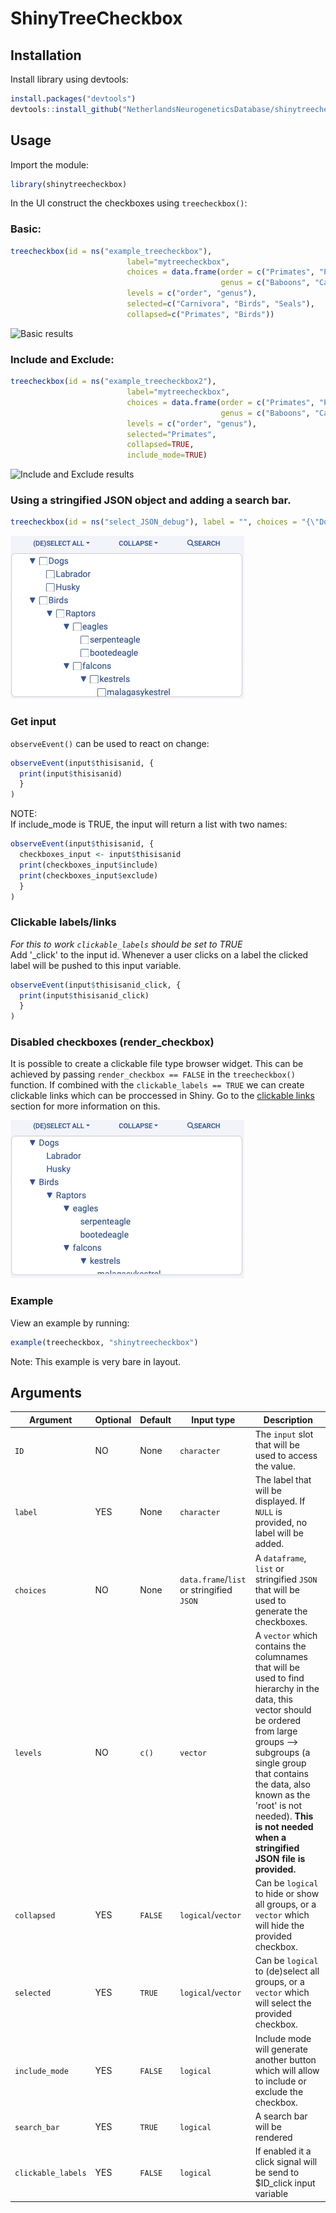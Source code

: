 # ShinyTreeCheckbox

## Installation

Install library using devtools:   
```R
install.packages("devtools")
devtools::install_github("NetherlandsNeurogeneticsDatabase/shinytreecheckbox")
```

## Usage
Import the module: 
```R
library(shinytreecheckbox)
```

In the UI construct the checkboxes using `treecheckbox()`:

### Basic:
```R
treecheckbox(id = ns("example_treecheckbox"), 
                          label="mytreecheckbox", 
                          choices = data.frame(order = c("Primates", "Primates", "Primates", "Primates", "Primates", "Carnivora", "Carnivora", "Birds", "Birds", "Birds", "Fish", "Fish", "Fish"), 
                                               genus = c("Baboons", "Capuchin monkeys", "Chimpanzees", "Gorillas", "Mandrills", "Seals", "Candids", "Chiroxiphia", "Montezuma oropendolas", "Pale chanting goshawks", "Cichlids", "Moon wrasse", "Mozambique tilapia")), 
                          levels = c("order", "genus"), 
                          selected=c("Carnivora", "Birds", "Seals"),
                          collapsed=c("Primates", "Birds"))
```

![Basic results](https://raw.githubusercontent.com/devalk96/shinytreecheckbox/media/images/treecheckbox_example1.jpg)

### Include and Exclude: 
```R
treecheckbox(id = ns("example_treecheckbox2"), 
                          label="mytreecheckbox", 
                          choices = data.frame(order = c("Primates", "Primates", "Primates", "Primates", "Primates", "Carnivora", "Carnivora", "Birds", "Birds", "Birds", "Fish", "Fish", "Fish"), 
                                               genus = c("Baboons", "Capuchin monkeys", "Chimpanzees", "Gorillas", "Mandrills", "Seals", "Candids", "Chiroxiphia", "Montezuma oropendolas", "Pale chanting goshawks", "Cichlids", "Moon wrasse", "Mozambique tilapia")), 
                          levels = c("order", "genus"), 
                          selected="Primates",
                          collapsed=TRUE,
                          include_mode=TRUE)
```
![Include and Exclude results](https://raw.githubusercontent.com/devalk96/shinytreecheckbox/media/images/treecheckbox_example2.jpg)


### Using a stringified JSON object and adding a search bar.
```R
treecheckbox(id = ns("select_JSON_debug"), label = "", choices = "{\"Dogs\":[\"Labrador\",\"Husky\"],\"Birds\":{\"Raptors\":{\"eagles\":[\"serpenteagle\",\"bootedeagle\"],\"falcons\":{\"kestrels\":[\"malagasykestrel\",\"commonkestrel\",\"rockkestrel\"]}}}}", collapsed = TRUE, selected = FALSE, include_mode = TRUE, search_bar = TRUE),
```

![JSON + Searchbar](https://raw.githubusercontent.com/NetherlandsNeurogeneticsDatabase/shinytreecheckbox/media/images/example3.jpg)
### Get input
`observeEvent()` can be used to react on change:

```r 
observeEvent(input$thisisanid, {
  print(input$thisisanid)
  }
)
```
NOTE:  
If include_mode is TRUE, the input will return a list with two names:
```r 
observeEvent(input$thisisanid, {
  checkboxes_input <- input$thisisanid
  print(checkboxes_input$include)
  print(checkboxes_input$exclude)
  }
)
```

### Clickable labels/links  <a name="clickable-labelslinks"></a>  
*For this to work `clickable_labels` should be set to TRUE*  
Add '_click' to the input id. Whenever a user clicks on a label the clicked label will be pushed to this input variable.
```r
observeEvent(input$thisisanid_click, {
  print(input$thisisanid_click)
  }
)
```

### Disabled checkboxes (render_checkbox) 
It is possible to create a clickable file type browser widget. This can be achieved by passing `render_checkbox == FALSE` in the `treecheckbox()` function.
If combined with the `clickable_labels == TRUE` we can create clickable links which can be proccessed in Shiny. Go to the [clickable links](#clickable-labelslinks) section for more information on this. 

![Disabled Checkboxes](https://raw.githubusercontent.com/NetherlandsNeurogeneticsDatabase/shinytreecheckbox/media/images/tree_checkbox_render_checkbox_example1.jpg)

### Example
View an example by running:
```R
example(treecheckbox, "shinytreecheckbox")
```
Note: This example is very bare in layout.

## Arguments
| Argument       | Optional | Default | Input type          | Description                                                                                                                                                                                                                              |
|----------------|----------|---------|---------------------|------------------------------------------------------------------------------------------------------------------------------------------------------------------------------------------------------------------------------------------|
| `ID`           | NO       | None    | `character`         | The `input` slot that will be used to access the value.                                                                                                                                                                                  |
| `label`        | YES      | None    | `character`         | The label that will be displayed. If `NULL` is provided, no label will be added.                                                                                                                                                         |
| `choices`      | NO       | None    | `data.frame`/`list` or stringified `JSON` | A `dataframe`, `list` or stringified `JSON` that will be used to generate the checkboxes.                                                                                                                                                                    |
| `levels`       | NO | `c()`    | `vector`            | A `vector` which contains the columnames that will be used to find hierarchy in the data, this vector should be ordered from large groups --> subgroups (a single group that contains the data, also known as the 'root' is not needed). **This is not needed when a stringified JSON file is provided.** |
| `collapsed`    | YES      | `FALSE` | `logical`/`vector`  | Can be `logical` to hide or show all groups, or a `vector` which will hide the provided checkbox.                                                                                                                                        |
| `selected`     | YES      | `TRUE`  | `logical`/`vector`  | Can be `logical` to (de)select all groups, or a `vector` which will select the provided checkbox.                                                                                                                                        |
| `include_mode` | YES      | `FALSE` | `logical`           | Include mode will generate another button which will allow to include or exclude the checkbox.                                                                                                                                           |                                                                                                                                         
| `search_bar`        | YES      | `TRUE`    | `logical`         | A search bar will be rendered |                                                                                                                                                        
| `clickable_labels`        | YES      | `FALSE`    | `logical`         | If enabled it a click signal will be send to $ID_click input variable |                                                                                                                                                        |
